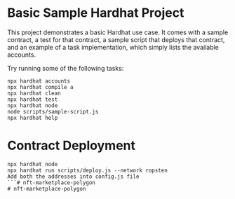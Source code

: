 # Basic Sample Hardhat Project

This project demonstrates a basic Hardhat use case. It comes with a sample contract, a test for that contract, a sample script that deploys that contract, and an example of a task implementation, which simply lists the available accounts.

Try running some of the following tasks:

```shell
npx hardhat accounts
npx hardhat compile a
npx hardhat clean
npx hardhat test
npx hardhat node
node scripts/sample-script.js
npx hardhat help
```

# Contract Deployment

```shell
npx hardhat node
npx hardhat run scripts/deploy.js --network ropsten
Add both the addresses into config.js file
```# nft-marketplace-polygon
# nft-marketplace-polygon
